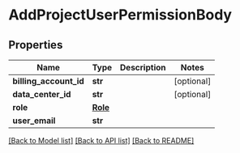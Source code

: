 # AddProjectUserPermissionBody

## Properties
Name | Type | Description | Notes
------------ | ------------- | ------------- | -------------
**billing_account_id** | **str** |  | [optional] 
**data_center_id** | **str** |  | [optional] 
**role** | [**Role**](Role.md) |  | 
**user_email** | **str** |  | 

[[Back to Model list]](../README.md#documentation-for-models) [[Back to API list]](../README.md#documentation-for-api-endpoints) [[Back to README]](../README.md)


